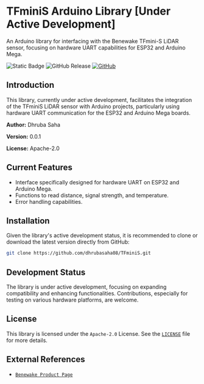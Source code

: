 # TFminiS Arduino Library [Under Active Development]

An Arduino library for interfacing with the Benewake TFmini-S LiDAR sensor, focusing on hardware UART capabilities for ESP32 and Arduino Mega.

![Static Badge](https://img.shields.io/badge/Author-Dhruba%20Saha-red?link=https%3A%2F%2Fgithub.com%2Fdhrubasaha08)
![GitHub Release](https://img.shields.io/github/v/release/dhrubasaha08/TFminiS)
[![GitHub](https://img.shields.io/github/license/dhrubasaha08/TFminiS)](LICENSE) 

## Introduction
This library, currently under active development, facilitates the integration of the TFminiS LiDAR sensor with Arduino projects, particularly using hardware UART communication for the ESP32 and Arduino Mega boards.

**Author:** Dhruba Saha

**Version:** 0.0.1

**License:** Apache-2.0

## Current Features
- Interface specifically designed for hardware UART on ESP32 and Arduino Mega.
- Functions to read distance, signal strength, and temperature.
- Error handling capabilities.


## Installation
Given the library's active development status, it is recommended to clone or download the latest version directly from GitHub:

```bash
git clone https://github.com/dhrubasaha08/TFminiS.git
```

## Development Status

The library is under active development, focusing on expanding compatibility and enhancing functionalities. Contributions, especially for testing on various hardware platforms, are welcome.

## License

This library is licensed under the `Apache-2.0` License. See the [`LICENSE`](LICENSE) file for more details.

## External References

- [`Benewake Product Page`](https://en.benewake.com/TFminiS/)